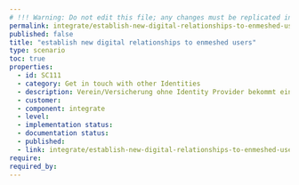 ```yaml
---
# !!! Warning: Do not edit this file; any changes must be replicated in Excel !!!
permalink: integrate/establish-new-digital-relationships-to-enmeshed-users
published: false
title: "establish new digital relationships to enmeshed users"
type: scenario
toc: true
properties:
  - id: SC111
  - category: Get in touch with other Identities
  - description: Verein/Versicherung ohne Identity Provider bekommt einen neuen Kunden über enmeshed, Mitgliedsantrag, etc… Nicht-personalisierter QR-Code wird erzeugt QRCode wird gedruckt / auf Website angezeigt Nutzer scannt QR-Code ein Kontaktanfrage wird überprüft CRM System speichert neue Kontaktanfrage Organisation kann Nutzer Nachrichten schicken
  - customer:
  - component: integrate
  - level:
  - implementation status:
  - documentation status:
  - published:
  - link: integrate/establish-new-digital-relationships-to-enmeshed-users
require:
required_by:
---
```

